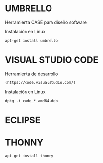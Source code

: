 # UMBRELLO
Herramienta CASE para diseño software

Instalación en Linux
```linux
apt-get install umbrello
```

# VISUAL STUDIO CODE
Herramienta de desarrollo

```url
(https://code.visualstudio.com/)
```
Instalación en Linux
```linux
dpkg -i code_*_amd64.deb
```
# ECLIPSE

# THONNY
```linux
apt-get install thonny
```
